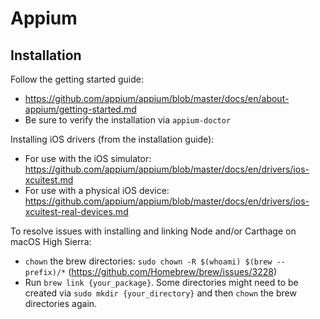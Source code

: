 # Appium

## Installation

Follow the getting started guide:
* https://github.com/appium/appium/blob/master/docs/en/about-appium/getting-started.md
* Be sure to verify the installation via `appium-doctor`

Installing iOS drivers (from the installation guide):
* For use with the iOS simulator: https://github.com/appium/appium/blob/master/docs/en/drivers/ios-xcuitest.md
* For use with a physical iOS device: https://github.com/appium/appium/blob/master/docs/en/drivers/ios-xcuitest-real-devices.md

To resolve issues with installing and linking Node and/or Carthage on macOS High Sierra:
* `chown` the brew directories: `sudo chown -R $(whoami) $(brew --prefix)/*` (https://github.com/Homebrew/brew/issues/3228)
* Run `brew link {your_package}`. Some directories might need to be created via `sudo mkdir {your_directory}` and then `chown` the brew directories again.
